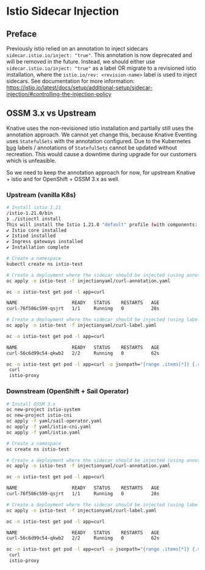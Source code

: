 # Istio Sidecar Injection

## Preface

Previously istio relied on an annotation to inject sidecars `sidecar.istio.io/inject: "true"`. 
This annotation is now deprecated and will be removed in the future. Instead, we should either use `sidecar.istio.io/inject: "true"` as a label OR
migrate to a revisioned istio installation, where the `istio.io/rev: <revision-name>` label is used to inject sidecars.
See documentation for more information: https://istio.io/latest/docs/setup/additional-setup/sidecar-injection/#controlling-the-injection-policy

## OSSM 3.x vs Upstream

Knative uses the non-revisioned istio installation and partially still uses the annotation approach. We cannot yet change this, 
because Knative Eventing uses `StatefulSets` with the annotation configured. Due to the Kubernetes [bug](https://github.com/kubernetes/kubernetes/issues/90519)
labels / annotations of `StatefulSets` cannot be updated without recreation. This would cause a downtime during upgrade for our customers
which is unfeasible.

So we need to keep the annotation approach for now, for upstream Knative + istio and for OpenShift + OSSM 3.x as well.

### Upstream (vanilla K8s)

```bash
# Install istio 1.21
/istio-1.21.0/bin
❯ ./istioctl install
This will install the Istio 1.21.0 "default" profile (with components: Istio core, Istiod, and Ingress gateways) into the cluster. Proceed? (y/N) y
✔ Istio core installed
✔ Istiod installed
✔ Ingress gateways installed
✔ Installation complete                                                                                                                                                                                                                     Made this installation the default for injection and validation.
```

```bash
# Create a namespace
kubectl create ns istio-test
```

```bash
# Create a deployment where the sidecar should be injected (using annotation)
oc apply -n istio-test -f injectionyaml/curl-annotation.yaml

oc -n istio-test get pod -l app=curl

NAME                    READY   STATUS    RESTARTS   AGE
curl-76f586c599-qsjrt   1/1     Running   0          28s
```

```bash
# Create a deployment where the sidecar should be injected (using label)
oc apply -n istio-test -f injectionyaml/curl-label.yaml

oc -n istio-test get pod -l app=curl

NAME                    READY   STATUS    RESTARTS   AGE
curl-56c6d99c54-qkwb2   2/2     Running   0          62s

oc -n istio-test get pod -l app=curl -o jsonpath="{range .items[*]} {.spec.containers[*].name}{'\n'}{end}"
 curl
 istio-proxy
```

### Downstream (OpenShift + Sail Operator)

```bash
# Install OSSM 3.x
oc new-project istio-system
oc new-project istio-cni
oc apply -f yaml/sail-operator.yaml
oc apply -f yaml/istio-cni.yaml
oc apply -f yaml/istio.yaml
```

```bash
# Create a namespace
oc create ns istio-test
```

```bash
# Create a deployment where the sidecar should be injected (using annotation)
oc apply -n istio-test -f injectionyaml/curl-annotation.yaml

oc -n istio-test get pod -l app=curl

NAME                    READY   STATUS    RESTARTS   AGE
curl-76f586c599-qsjrt   1/1     Running   0          28s
```

```bash
# Create a deployment where the sidecar should be injected (using label)
oc apply -n istio-test -f injectionyaml/curl-label.yaml

oc -n istio-test get pod -l app=curl

NAME                    READY   STATUS    RESTARTS   AGE
curl-56c6d99c54-qkwb2   2/2     Running   0          62s

oc -n istio-test get pod -l app=curl -o jsonpath="{range .items[*]} {.spec.containers[*].name}{'\n'}{end}"
 curl
 istio-proxy
```



